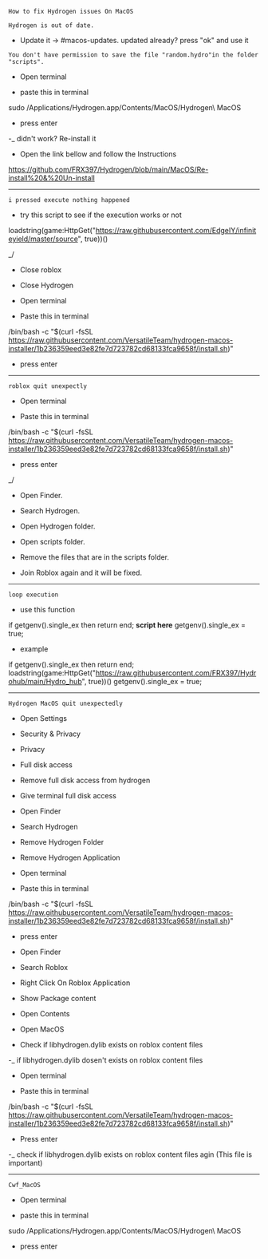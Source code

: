 ```How to fix Hydrogen issues On MacOS```


```Hydrogen is out of date.```

- Update it -> #macos-updates. updated already? press "ok" and use it

```You don't have permission to save the file "random.hydro"in the folder "scripts".```

- Open terminal

- paste this in terminal


sudo /Applications/Hydrogen.app/Contents/MacOS/Hydrogen\ MacOS


- press enter

-_ didn't work? Re-install it

- Open the link bellow and follow the Instructions


https://github.com/FRX397/Hydrogen/blob/main/MacOS/Re-install%20&%20Un-install


-----------

```i pressed execute nothing happened```

- try this script to see if the execution works or not


loadstring(game:HttpGet("https://raw.githubusercontent.com/EdgeIY/infiniteyield/master/source", true))()


_/

- Close roblox

- Close Hydrogen

- Open terminal

- Paste this in terminal

/bin/bash -c "$(curl -fsSL https://raw.githubusercontent.com/VersatileTeam/hydrogen-macos-installer/1b236359eed3e82fe7d723782cd68133fca9658f/install.sh)"

- press enter

---------

```roblox quit unexpectly```

- Open terminal

- Paste this in terminal

/bin/bash -c "$(curl -fsSL https://raw.githubusercontent.com/VersatileTeam/hydrogen-macos-installer/1b236359eed3e82fe7d723782cd68133fca9658f/install.sh)"

- press enter

_/

- Open Finder.

- Search Hydrogen.

- Open Hydrogen folder.

- Open scripts folder.

- Remove the files that are in the scripts folder.

- Join Roblox again and it will be fixed.

-------

```loop execution```

- use this function


if getgenv().single_ex then return end;
__script here__
getgenv().single_ex = true;


- example


if getgenv().single_ex then return end;
loadstring(game:HttpGet("https://raw.githubusercontent.com/FRX397/Hydrohub/main/Hydro_hub", true))()
getgenv().single_ex = true;


------

```Hydrogen MacOS quit unexpectedly```

- Open Settings

- Security & Privacy

- Privacy

- Full disk access

- Remove full disk access from hydrogen

- Give terminal full disk access

- Open Finder

- Search Hydrogen

- Remove Hydrogen Folder

- Remove Hydrogen Application

- Open terminal

- Paste this in terminal


/bin/bash -c "$(curl -fsSL https://raw.githubusercontent.com/VersatileTeam/hydrogen-macos-installer/1b236359eed3e82fe7d723782cd68133fca9658f/install.sh)"


- press enter

- Open Finder

- Search Roblox

- Right Click On Roblox Application

- Show Package content

- Open Contents

- Open MacOS 

- Check if libhydrogen.dylib exists on roblox content files

-_ if libhydrogen.dylib dosen't exists on roblox content files

- Open terminal 

- Paste this in terminal


/bin/bash -c "$(curl -fsSL https://raw.githubusercontent.com/VersatileTeam/hydrogen-macos-installer/1b236359eed3e82fe7d723782cd68133fca9658f/install.sh)"


- Press enter 
 
-_ check if libhydrogen.dylib exists on roblox content files agin (This file is important) 

-------

```Cwf_MacOS```

- Open terminal

- paste this in terminal


sudo /Applications/Hydrogen.app/Contents/MacOS/Hydrogen\ MacOS


- press enter